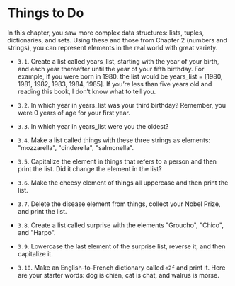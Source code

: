 # Things to Do

In this chapter, you saw more complex data structures: lists, tuples, dictionaries, and sets. Using these and those from Chapter 2 (numbers and strings), you can represent elements in the real world with great variety.

- `3.1`. Create a list called years_list, starting with the year of your birth, and each year thereafter until the year of your fifth birthday. For example, if you were born in 1980. the list would be years_list = [1980, 1981, 1982, 1983, 1984, 1985]. If you’re less than five years old and reading this book, I don’t know what to tell you.

- `3.2`. In which year in years_list was your third birthday? Remember, you were 0 years of age for your first year.

- `3.3`. In which year in years_list were you the oldest?

- `3.4`. Make a list called things with these three strings as elements: "mozzarella", "cinderella", "salmonella".

- `3.5`. Capitalize the element in things that refers to a person and then print the list. Did it change the element in the list?

- `3.6`. Make the cheesy element of things all uppercase and then print the list.

- `3.7`. Delete the disease element from things, collect your Nobel Prize, and print the list.

- `3.8`. Create a list called surprise with the elements "Groucho", "Chico", and "Harpo".

- `3.9`. Lowercase the last element of the surprise list, reverse it, and then capitalize it.

- `3.10`. Make an English-to-French dictionary called `e2f` and print it. Here are your starter words: dog is chien, cat is chat, and walrus is morse.
